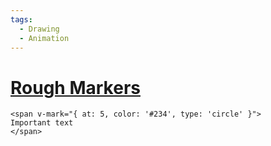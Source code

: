 ```yaml
---
tags:
  - Drawing
  - Animation
---
```


# [Rough Markers](https://sli.dev/features/rough-marker.html)

```vue
<span v-mark="{ at: 5, color: '#234', type: 'circle' }">
Important text
</span>
```